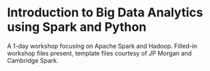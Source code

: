 # Introduction to Big Data Analytics using Spark and Python

A 1-day workshop focusing on Apache Spark and Hadoop.
Filled-in workshop files present, template files courtesy of JP Morgan and Cambridge Spark.
